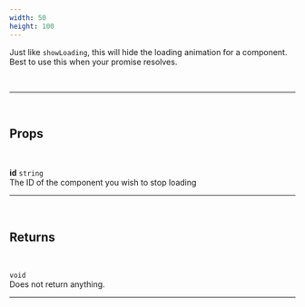 ```yaml
---
width: 50
height: 100
---
```


Just like `showLoading`, this will hide the loading animation for a component. Best to use this when your promise resolves.

<br>

---

<br>

## Props

<br>

**id** `string`<br>
The ID of the component you wish to stop loading

---

<br>

## Returns

<br>

`void`<br>
Does not return anything.

---
